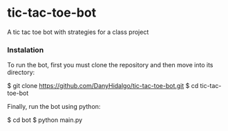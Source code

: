 # tic-tac-toe-bot
A tic tac toe bot with strategies for a class project

### Instalation 
To run the bot, first you must clone the repository and then move into its directory:

$ git clone https://github.com/DanyHidalgo/tic-tac-toe-bot.git
$ cd tic-tac-toe-bot

Finally, run the bot using python:

$ cd bot
$ python main.py